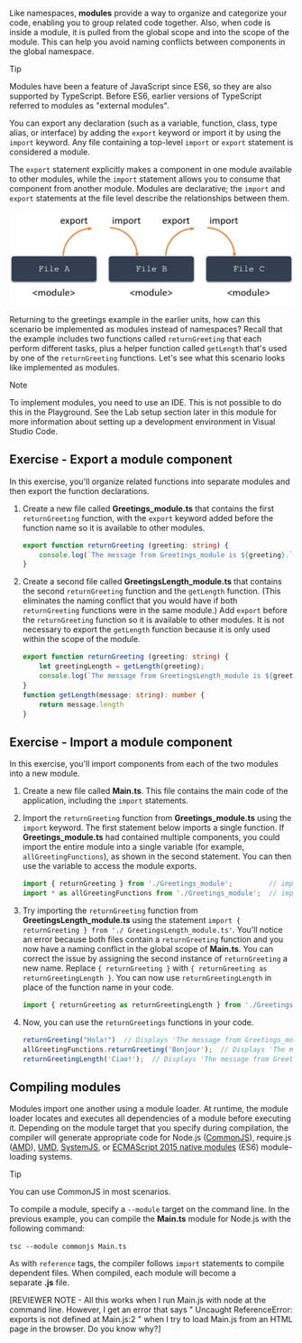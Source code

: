 Like namespaces, **modules** provide a way to organize and categorize your code, enabling you to group related code together. Also, when code is inside a module, it is pulled from the global scope and into the scope of the module. This can help you avoid naming conflicts between components in the global namespace.

> [!TIP]
> Modules have been a feature of JavaScript since ES6, so they are also supported by TypeScript. Before ES6, earlier versions of TypeScript referred to modules as "external modules".

You can export any declaration (such as a variable, function, class, type alias, or interface) by adding the `export` keyword or import it by using the `import` keyword. Any file containing a top-level `import` or `export` statement is considered a module.

The `export` statement explicitly makes a component in one module available to other modules, while the `import` statement allows you to consume that component from another module. Modules are declarative; the `import` and `export` statements at the file level describe the relationships between them.

![Modules are connected to each other through a series of export and import statements. ](../media/m07_modules.jpg)

Returning to the greetings example in the earlier units, how can this scenario be implemented as modules instead of namespaces? Recall that the example includes two functions called `returnGreeting` that each perform different tasks, plus a helper function called `getLength` that's used by one of the `returnGreeting` functions. Let's see what this scenario looks like implemented as modules.

> [!NOTE]
> To implement modules, you need to use an IDE. This is not possible to do this in the Playground. See the Lab setup section later in this module for more information about setting up a development environment in Visual Studio Code.


## Exercise - Export a module component

In this exercise, you'll organize related functions into separate modules and then export the function declarations.

1. Create a new file called **Greetings_module.ts** that contains the first `returnGreeting` function, with the `export` keyword added before the function name so it is available to other modules.

    ```typescript
    export function returnGreeting (greeting: string) {
        console.log(`The message from Greetings_module is ${greeting}.`);
    }
    ```

2. Create a second file called **GreetingsLength_module.ts** that contains the second `returnGreeting` function and the `getLength` function. (This eliminates the naming conflict that you would have if both `returnGreeting` functions were in the same module.) Add `export` before the `returnGreeting` function so it is available to other modules. It is not necessary to export the `getLength` function because it is only used within the scope of the module.

    ```typescript
    export function returnGreeting (greeting: string) {
        let greetingLength = getLength(greeting);
        console.log(`The message from GreetingsLength_module is ${greeting}. It is ${greetingLength} characters long.`);
    }
    function getLength(message: string): number {
        return message.length
    }
    ```

## Exercise - Import a module component

In this exercise, you'll import components from each of the two modules into a new module.

1. Create a new file called **Main.ts**. This file contains the main code of the application, including the `import` statements.
2. Import the `returnGreeting` function from **Greetings_module.ts** using the `import` keyword. The first statement below imports a single function. If **Greetings_module.ts** had contained multiple components, you could import the entire module into a single variable (for example, `allGreetingFunctions`), as shown in the second statement. You can then use the variable to access the module exports.

    ```typescript
    import { returnGreeting } from './Greetings_module';         // imports a single function in the module
    import * as allGreetingFunctions from './Greetings_module';  // imports all exported components in the module
    ```

3. Try importing the `returnGreeting` function from **GreetingsLength_module.ts** using the statement `import { returnGreeting } from './ GreetingsLength_module.ts'`. You'll notice an error because both files contain a `returnGreeting` function and you now have a naming conflict in the global scope of **Main.ts**. You can correct the issue by assigning the second instance of `returnGreeting` a new name. Replace `{ returnGreeting }` with `{ returnGreeting as returnGreetingLength }`. You can now use `returnGreetingLength` in place of the function name in your code.

    ```typescript
    import { returnGreeting as returnGreetingLength } from './GreetingsLength_module';
    ```

4. Now, you can use the `returnGreetings` functions in your code.

    ```typescript
    returnGreeting("Hola!")  // Displays 'The message from Greetings_module is Hola!'
    allGreetingFunctions.returnGreeting('Bonjour');  // Displays 'The message from Greetings_module is Bonjour!'
    returnGreetingLength('Ciao!');  // Displays 'The message from GreetingsWithLength_module is Ciao! It is 5 characters long.'
    ```

## Compiling modules

Modules import one another using a module loader. At runtime, the module loader locates and executes all dependencies of a module before executing it. Depending on the module target that you specify during compilation, the compiler will generate appropriate code for Node.js ([CommonJS](https://nodejs.org/api/modules.html)), require.js ([AMD](https://github.com/amdjs/amdjs-api/wiki/AMD)), [UMD](https://github.com/umdjs/umd), [SystemJS](https://github.com/systemjs/systemjs), or [ECMAScript 2015 native modules](https://www.ecma-international.org/ecma-262/6.0/) (ES6) module-loading systems. 

> [!TIP]
> You can use CommonJS in most scenarios.

To compile a module, specify a `--module` target on the command line. In the previous example, you can compile the **Main.ts** module for Node.js with the following command:

`tsc --module commonjs Main.ts`

As with `reference` tags, the compiler follows `import` statements to compile dependent files. When compiled, each module will become a separate **.js** file.

[REVIEWER NOTE - All this works when I run Main.js with node at the command line. However, I get an error that says " Uncaught ReferenceError: exports is not defined at Main.js:2 " when I try to load Main.js from an HTML page in the browser. Do you know why?]
